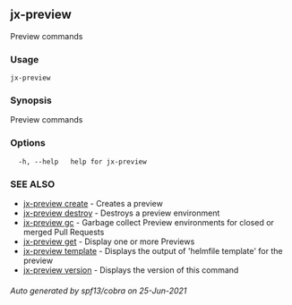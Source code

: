 ## jx-preview

Preview commands

### Usage

```
jx-preview
```

### Synopsis

Preview commands

### Options

```
  -h, --help   help for jx-preview
```

### SEE ALSO

* [jx-preview create](jx-preview_create.md)	 - Creates a preview
* [jx-preview destroy](jx-preview_destroy.md)	 - Destroys a preview environment
* [jx-preview gc](jx-preview_gc.md)	 - Garbage collect Preview environments for closed or merged Pull Requests
* [jx-preview get](jx-preview_get.md)	 - Display one or more Previews
* [jx-preview template](jx-preview_template.md)	 - Displays the output of 'helmfile template' for the preview
* [jx-preview version](jx-preview_version.md)	 - Displays the version of this command

###### Auto generated by spf13/cobra on 25-Jun-2021
